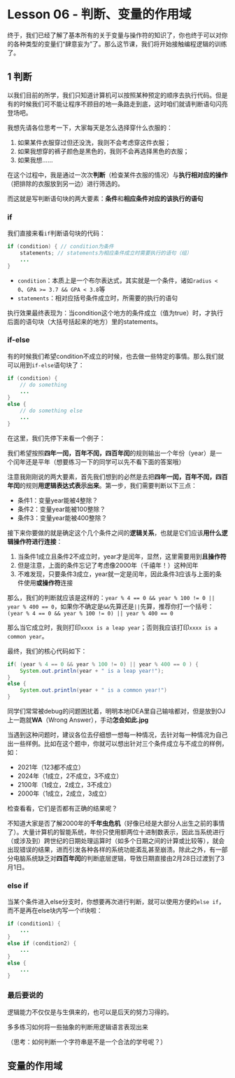 # Lesson 06 - 判断、变量的作用域

终于，我们已经了解了基本所有的关于变量与操作符的知识了，你也终于可以对你的各种类型的变量们“肆意妄为”了。那么这节课，我们将开始接触编程逻辑的训练了。



## 1 判断

以我们目前的所学，我们只知道计算机可以按照某种预定的顺序去执行代码。但是有的时候我们可不能让程序不顾目的地一条路走到底，这时咱们就请判断语句闪亮登场吧。

我想先请各位思考一下，大家每天是怎么选择穿什么衣服的：

1. 如果某件衣服穿过但还没洗，我则不会考虑穿这件衣服；
2. 如果我想穿的裤子颜色是黑色的，我则不会再选择黑色的衣服；
3. 如果我想……

在这个过程中，我是通过一次次**判断**（检查某件衣服的情况）与**执行相对应的操作**（把排除的衣服放到另一边）进行筛选的。

而这就是写判断语句块的两大要素：**条件**和**相应条件对应的该执行的语句**



### if

我们直接来看`if`判断语句块的代码：

```java
if (condition) { // condition为条件
    statements; // statements为相应条件成立时需要执行的语句（组）
    ...
}
```

- `condition`：本质上是一个布尔表达式，其实就是一个条件，诸如`radius < 0`、`GPA >= 3.7 && GPA < 3.8`等
- `statements`：相对应括号条件成立时，所需要的执行的语句

执行效果最终表现为：当condition这个地方的条件成立（值为true）时，才执行后面的语句块（大括号括起来的地方）里的statements。



### if-else

有的时候我们希望condition不成立的时候，也去做一些特定的事情。那么我们就可以用到`if-else`语句块了：

```java
if (condition) {
    // do something
    ...
}
else {
    // do something else
    ...
}
```

在这里，我们先停下来看一个例子：

我们希望按照**四年一闰，百年不闰，四百年闰**的规则输出一个年份（year）是一个闰年还是平年（想要练习一下的同学可以先不看下面的答案哦）

注意我刚刚说的两大要素，首先我们想到的必然是去把**四年一闰，百年不闰，四百年闰**的规则**用逻辑表达式表示出来**。第一步，我们需要判断以下三点：

- 条件1：变量year能被4整除？
- 条件2：变量year能被100整除？
- 条件3：变量year能被400整除？

接下来你要做的就是确定这个几个条件之间的**逻辑关系**，也就是它们应该**用什么逻辑操作符进行连接**：

1. 当条件1成立且条件2不成立时，year才是闰年，显然，这里需要用到**且操作符**
2. 但是注意，上面的条件忘记了考虑像2000年（千禧年！）这种闰年
3. 不难发现，只要条件3成立，year就一定是闰年，因此条件3应该与上面的条件使用**或操作符**连接

那么，我们的判断就应该是这样的：`year % 4 == 0 && year % 100 != 0 || year % 400 == 0`，如果你不确定是`&&`先算还是`||`先算，推荐你打一个括号：`(year % 4 == 0 && year % 100 != 0) || year % 400 == 0`

那么当它成立时，我则打印`xxxx is a leap year`；否则我应该打印`xxxx is a common year`。

最终，我们的核心代码如下：

```java
if( (year % 4 == 0 && year % 100 != 0) || year % 400 == 0 ) {
    System.out.println(year + " is a leap year!");
}
else {
    System.out.println(year + " is a common year!")
}
```

同学们常常被debug的问题困扰着，明明本地IDEA里自己输啥都对，但是放到OJ上一跑就**WA**（Wrong Answer），手动**怎会如此.jpg**

当遇到这种问题时，建议各位去仔细想一想每一种情况，去针对每一种情况为自己出一些样例。比如在这个题中，你就可以想出针对三个条件成立与不成立的样例，如：

- 2021年（123都不成立）
- 2024年（1成立，2不成立，3不成立）
- 2100年（1成立，2成立，3不成立）
- 2000年（1成立，2成立，3成立）

检查看看，它们是否都有正确的结果呢？

不知道大家是否了解2000年的**千年虫危机**（好像已经是大部分人出生之前的事情了）。大量计算机的智能系统，年份只使用额两位十进制数表示，因此当系统进行（或涉及到）跨世纪的日期处理运算时（如多个日期之间的计算或比较等），就会出现错误的结果，进而引发各种各样的系统功能紊乱甚至崩溃。除此之外，有一部分电脑系统缺乏对**四百年闰**的判断底层逻辑，导致日期直接由2月28日过渡到了3月1日。



### else if

当某个条件进入else分支时，你想要再次进行判断，就可以使用方便的`else if`，而不是再在else块内写一个if块啦：

```java
if (condition1) {
    ...
}
else if (condition2) {
    ...
}
else {
    ...
}
```



### 最后要说的

逻辑能力不仅仅是与生俱来的，也可以是后天的努力习得的。

多多练习如何将一些抽象的判断用逻辑语言表现出来

（思考：如何判断一个字符串是不是一个合法的学号呢？）



## 变量的作用域

